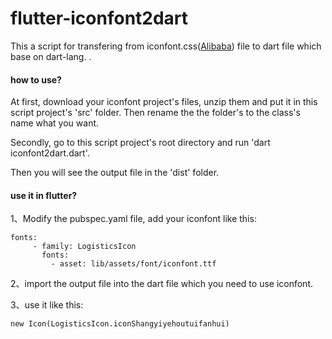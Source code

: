 # flutter-iconfont2dart
This a script for transfering from iconfont.css([Alibaba](https://www.iconfont.cn/)) file to dart file which base on dart-lang.
.
#### how to use?
At first, download your iconfont project's files, unzip them and put it in this script project's 'src' folder. Then rename the the folder's to the class's name what you want.

Secondly, go to this script project's root directory and run 'dart iconfont2dart.dart'.

Then you will see the output file in the 'dist' folder.

#### use it in flutter?
1、Modify the pubspec.yaml file, add your iconfont like this:

```
fonts:
     - family: LogisticsIcon
       fonts:
         - asset: lib/assets/font/iconfont.ttf
```

2、import the output file into the dart file which you need to use iconfont.

3、use it like this:

```
new Icon(LogisticsIcon.iconShangyiyehoutuifanhui)
```
